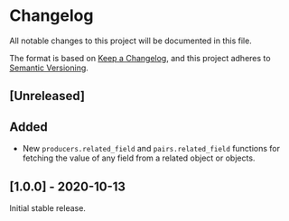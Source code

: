 # Changelog
All notable changes to this project will be documented in this file.

The format is based on [Keep a Changelog](https://keepachangelog.com/en/1.0.0/),
and this project adheres to [Semantic Versioning](https://semver.org/spec/v2.0.0.html).

## [Unreleased]

## Added
- New `producers.related_field` and `pairs.related_field` functions for fetching the value of any field from a related object or objects.

## [1.0.0] - 2020-10-13

Initial stable release.
